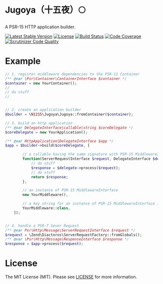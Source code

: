 # Jugoya（十五夜）🌕
A PSR-15 HTTP application builder.

[![Latest Stable Version](https://poser.pugx.org/n1215/jugoya/v/stable)](https://packagist.org/packages/n1215/jugoya)
[![License](https://poser.pugx.org/n1215/jugoya/license)](https://packagist.org/packages/n1215/jugoya)
[![Build Status](https://scrutinizer-ci.com/g/n1215/jugoya/badges/build.png?b=master)](https://scrutinizer-ci.com/g/n1215/jugoya/build-status/master)
[![Code Coverage](https://scrutinizer-ci.com/g/n1215/jugoya/badges/coverage.png?b=master)](https://scrutinizer-ci.com/g/n1215/jugoya/?branch=master)
[![Scrutinizer Code Quality](https://scrutinizer-ci.com/g/n1215/jugoya/badges/quality-score.png?b=master)](https://scrutinizer-ci.com/g/n1215/jugoya/?branch=master)

# Example

```php
// 1. register middleware dependencies to the PSR-11 Container
/** @var \Psr\Container\ContainerInterface $container */
$container = new YourContainer();
//
// do stuff
//


// 2. create an application builder
$builder = \N1215\Jugoya\Jugoya::fromContainer($container);

// 3. build an http application
/** @var DelegateInterface|callable|string $coreDelegate */
$coreDelegate = new YourApplication();

/** @var HttpApplication|DelegateInterface $app */
$app = $builder->build($coreDelegate, [

        // a callable having the same signature with PSR-15 MiddlewareInterface
        function(ServerRequestInterface $request, DelegateInterface $delegate) {
            // do stuff
            $response = $delegate->process($request);
            // do stuff
            return $response;
        },

        // an instance of PSR-15 MiddlewareInterface
        new YourMiddleware(),

        // a key string for an instance of PSR-15 MiddlewareInterface in the PSR-11 Container
        YourMiddleware::class,
    ]);


// 4. handle a PSR-7 Sever Request
/** @var Psr\Http\Message\ServerRequestInterface $request */
$request = \Zend\Diactoros\ServerRequestFactory::fromGlobals();
/** @var \Psr\Http\Message\ResponseInterface $response */
$response = $app->process($request);
```

# License

The MIT License (MIT). Please see [LICENSE](LICENSE) for more information.